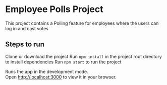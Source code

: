 # Employee Polls Project

This project contains a Polling feature for employees where the users can log in and cast votes

## Steps to run

Clone or download the project
Run `npm install` in the project root directory to install dependencies
Run `npm start` to run the project

Runs the app in the development mode.\
Open [http://localhost:3000](http://localhost:3000) to view it in your browser.

